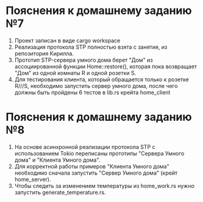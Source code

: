 # Пояснения к домашнему заданию №7
1. Проект записан в виде cargo workspace
2. Реализация протокола STP полностью взята с занятия, из репозитория Кирилла.
3. Прототип STP-сервера умного дома берет "Дом" из ассоциированной функции Home::restore(), которая пока возвращает "Дом" из одной комнаты R и одной розетки S.
4. Для тестирования клиента, который обращается только к розетке R///S, необходимо запустить сервер умного дома, после чего должны быть пройдены 6 тестов в lib.rs крейта home_client

# Пояснения к домашнему заданию №8
1. На основе асинхронной реализации протокола STP с использованием Tokio переписаны прототипы "Сервера Умного дома" и "Клиента Умного дома".
2. Для корректной работы примеров "Клиента Умного дома" необходимо сначала запустить "Сервер Умного дома" (крейт home_server).
3. Чтобы следить за изменением температуры из home_work.rs нужно запустить generate_temperature.rs.